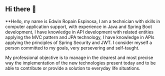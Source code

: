 ## Hi there 👋

**Hello, my name is Edwin Ropain Espinosa, I am a technician with skills in computer application support, with experience in Java and Spring Boot development, I have knowledge in API development with related entities applying the MVC pattern and JPA technology, I have knowledge in APIs applying the principles of Spring Security and JWT. I consider myself a person committed to my goals, very persevering and self-taught.

My professional objective is to manage in the clearest and most precise way the implementation of the new technologies present today and to be able to contribute or provide a solution to everyday life situations.
